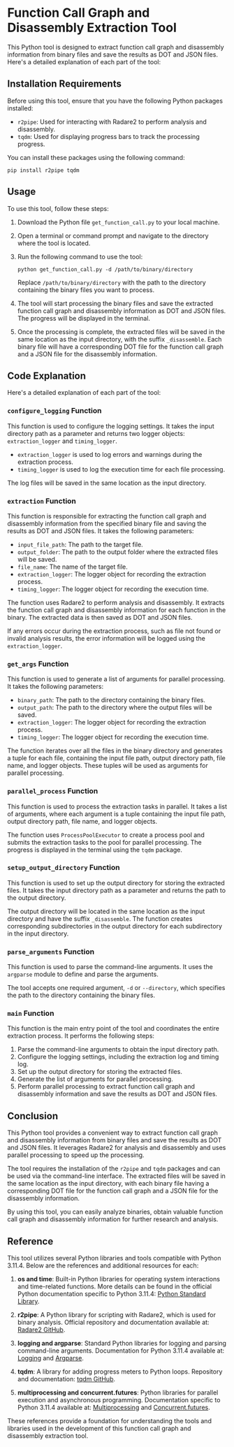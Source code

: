 # Function Call Graph and Disassembly Extraction Tool

This Python tool is designed to extract function call graph and disassembly information from binary files and save the results as DOT and JSON files. Here's a detailed explanation of each part of the tool:

## Installation Requirements

Before using this tool, ensure that you have the following Python packages installed:

- `r2pipe`: Used for interacting with Radare2 to perform analysis and disassembly.
- `tqdm`: Used for displaying progress bars to track the processing progress.

You can install these packages using the following command:

```
pip install r2pipe tqdm
```

## Usage

To use this tool, follow these steps:

1. Download the Python file `get_function_call.py` to your local machine.

2. Open a terminal or command prompt and navigate to the directory where the tool is located.

3. Run the following command to use the tool:

   ```
   python get_function_call.py -d /path/to/binary/directory
   ```

   Replace `/path/to/binary/directory` with the path to the directory containing the binary files you want to process.

4. The tool will start processing the binary files and save the extracted function call graph and disassembly information as DOT and JSON files. The progress will be displayed in the terminal.

5. Once the processing is complete, the extracted files will be saved in the same location as the input directory, with the suffix `_disassemble`. Each binary file will have a corresponding DOT file for the function call graph and a JSON file for the disassembly information.

## Code Explanation

Here's a detailed explanation of each part of the tool:

### `configure_logging` Function

This function is used to configure the logging settings. It takes the input directory path as a parameter and returns two logger objects: `extraction_logger` and `timing_logger`.

- `extraction_logger` is used to log errors and warnings during the extraction process.
- `timing_logger` is used to log the execution time for each file processing.

The log files will be saved in the same location as the input directory.

### `extraction` Function

This function is responsible for extracting the function call graph and disassembly information from the specified binary file and saving the results as DOT and JSON files. It takes the following parameters:

- `input_file_path`: The path to the target file.
- `output_folder`: The path to the output folder where the extracted files will be saved.
- `file_name`: The name of the target file.
- `extraction_logger`: The logger object for recording the extraction process.
- `timing_logger`: The logger object for recording the execution time.

The function uses Radare2 to perform analysis and disassembly. It extracts the function call graph and disassembly information for each function in the binary. The extracted data is then saved as DOT and JSON files.

If any errors occur during the extraction process, such as file not found or invalid analysis results, the error information will be logged using the `extraction_logger`.

### `get_args` Function

This function is used to generate a list of arguments for parallel processing. It takes the following parameters:

- `binary_path`: The path to the directory containing the binary files.
- `output_path`: The path to the directory where the output files will be saved.
- `extraction_logger`: The logger object for recording the extraction process.
- `timing_logger`: The logger object for recording the execution time.

The function iterates over all the files in the binary directory and generates a tuple for each file, containing the input file path, output directory path, file name, and logger objects. These tuples will be used as arguments for parallel processing.

### `parallel_process` Function

This function is used to process the extraction tasks in parallel. It takes a list of arguments, where each argument is a tuple containing the input file path, output directory path, file name, and logger objects.

The function uses `ProcessPoolExecutor` to create a process pool and submits the extraction tasks to the pool for parallel processing. The progress is displayed in the terminal using the `tqdm` package.

### `setup_output_directory` Function

This function is used to set up the output directory for storing the extracted files. It takes the input directory path as a parameter and returns the path to the output directory.

The output directory will be located in the same location as the input directory and have the suffix `_disassemble`. The function creates corresponding subdirectories in the output directory for each subdirectory in the input directory.

### `parse_arguments` Function

This function is used to parse the command-line arguments. It uses the `argparse` module to define and parse the arguments.

The tool accepts one required argument, `-d` or `--directory`, which specifies the path to the directory containing the binary files.

### `main` Function

This function is the main entry point of the tool and coordinates the entire extraction process. It performs the following steps:

1. Parse the command-line arguments to obtain the input directory path.
2. Configure the logging settings, including the extraction log and timing log.
3. Set up the output directory for storing the extracted files.
4. Generate the list of arguments for parallel processing.
5. Perform parallel processing to extract function call graph and disassembly information and save the results as DOT and JSON files.

## Conclusion

This Python tool provides a convenient way to extract function call graph and disassembly information from binary files and save the results as DOT and JSON files. It leverages Radare2 for analysis and disassembly and uses parallel processing to speed up the processing.

The tool requires the installation of the `r2pipe` and `tqdm` packages and can be used via the command-line interface. The extracted files will be saved in the same location as the input directory, with each binary file having a corresponding DOT file for the function call graph and a JSON file for the disassembly information.

By using this tool, you can easily analyze binaries, obtain valuable function call graph and disassembly information for further research and analysis.

## Reference

This tool utilizes several Python libraries and tools compatible with Python 3.11.4. Below are the references and additional resources for each:

1. **os and time**: Built-in Python libraries for operating system interactions and time-related functions. More details can be found in the official Python documentation specific to Python 3.11.4: [Python Standard Library](https://docs.python.org/3.11/library/).

2. **r2pipe**: A Python library for scripting with Radare2, which is used for binary analysis. Official repository and documentation available at: [Radare2 GitHub](https://github.com/radareorg/radare2).

3. **logging and argparse**: Standard Python libraries for logging and parsing command-line arguments. Documentation for Python 3.11.4 available at: [Logging](https://docs.python.org/3.11/library/logging.html) and [Argparse](https://docs.python.org/3.11/library/argparse.html).

4. **tqdm**: A library for adding progress meters to Python loops. Repository and documentation: [tqdm GitHub](https://github.com/tqdm/tqdm).

5. **multiprocessing and concurrent.futures**: Python libraries for parallel execution and asynchronous programming. Documentation specific to Python 3.11.4 available at: [Multiprocessing](https://docs.python.org/3.11/library/multiprocessing.html) and [Concurrent.futures](https://docs.python.org/3.11/library/concurrent.futures.html).

These references provide a foundation for understanding the tools and libraries used in the development of this function call graph and disassembly extraction tool.